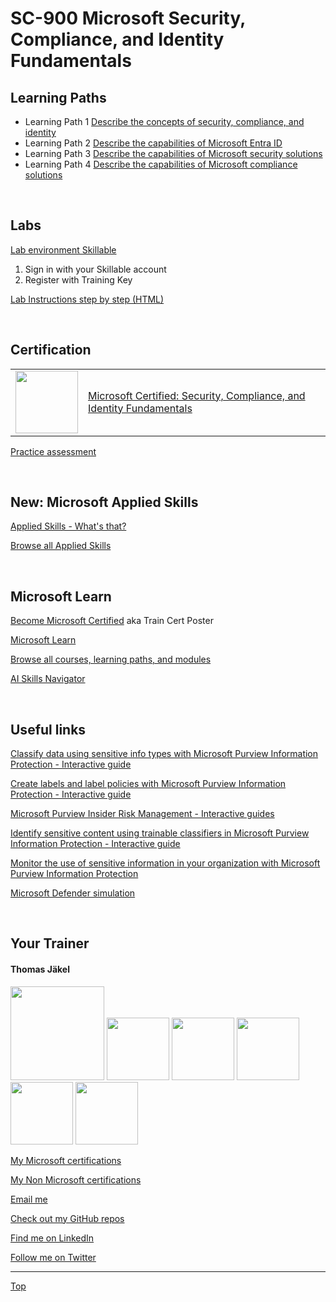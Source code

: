 [LP1]: https://docs.microsoft.com/en-us/learn/paths/describe-concepts-of-security-compliance-identity/
[LP2]: https://learn.microsoft.com/en-us/training/paths/describe-capabilities-of-microsoft-identity-access/
[LP3]: https://learn.microsoft.com/en-us/training/paths/describe-capabilities-of-microsoft-security-solutions/
[LP4]: https://learn.microsoft.com/en-us/training/paths/describe-capabilities-of-microsoft-compliance-solutions/


# SC-900 Microsoft Security, Compliance, and Identity Fundamentals

## Learning Paths

- Learning Path 1 [Describe the concepts of security, compliance, and identity][LP1]
- Learning Path 2 [Describe the capabilities of Microsoft Entra ID][LP2]
- Learning Path 3 [Describe the capabilities of Microsoft security solutions][LP3]
- Learning Path 4 [Describe the capabilities of Microsoft compliance solutions][LP4]

<br>

## Labs
[Lab environment Skillable](https://brainymotion.learnondemand.net) 

1. Sign in with your Skillable account 
2. Register with Training Key

<!--[Go Deploy](https://lms.godeploy.it) -->

[Lab Instructions step by step (HTML)](https://microsoftlearning.github.io/SC-900-Microsoft-Security-Compliance-and-Identity-Fundamentals/)



<br>

## Certification 

|   |   |
| - | - |
|<img src="https://download69118.blob.core.windows.net/anon/microsoft-certified-fundamentals-badge.svg" width="100"/>|[Microsoft Certified: Security, Compliance, and Identity Fundamentals](https://learn.microsoft.com/en-us/credentials/certifications/security-compliance-and-identity-fundamentals/)|


[Practice assessment](https://learn.microsoft.com/credentials/certifications/exams/az-900/practice/assessment?assessment-type=practice&assessmentId=11)

<br>


## New: Microsoft Applied Skills

[Applied Skills - What's that?](https://learn.microsoft.com/en-us/credentials/)

[Browse all Applied Skills](https://learn.microsoft.com/en-us/credentials/browse/?credential_types=applied%20skills)


<br>

## Microsoft Learn

[Become Microsoft Certified](https://aka.ms/traincertposter) aka Train Cert Poster

[Microsoft Learn](https://learn.microsoft.com)

[Browse all courses, learning paths, and modules](https://learn.microsoft.com/en-us/training/browse/)

[AI Skills Navigator](https://aiskillsnavigator.microsoft.com/en-us)

<br>




## Useful links

[Classify data using sensitive info types with Microsoft Purview Information Protection - Interactive guide](https://mslearn.cloudguides.com/guides/Classify%20data%20using%20sensitive%20info%20types%20with%20Microsoft%20Purview%20Information%20Protection)

[Create labels and label policies with Microsoft Purview Information Protection - Interactive guide](https://mslearn.cloudguides.com/guides/Create%20labels%20and%20label%20policies%20with%20Microsoft%20Purview%20Information%20Protection)

[Microsoft Purview Insider Risk Management - Interactive guides](https://mslearn.cloudguides.com/guides/Minimize%20internal%20risks%20with%20insider%20risk%20management%20in%20Microsoft%20365)

[Identify sensitive content using trainable classifiers in Microsoft Purview Information Protection - Interactive guide](https://mslearn.cloudguides.com/guides/Identify%20content%20using%20trainable%20classifiers%20in%20Microsoft%20Purview%20Information%20Protection)

[Monitor the use of sensitive information in your organization with Microsoft Purview Information Protection](https://mslearn.cloudguides.com/guides/Monitor%20the%20use%20of%20sensitive%20information%20in%20your%20organization%20with%20Microsoft%20Purview%20Information%20Protection)



[Microsoft Defender simulation](https://app.highlights.guide/start/f4f590f6-8937-40f9-91ec-632de546ab98?token=40f793d4-2956-40a4-b11a-6b3d4f92557f)


<br>

##  Your Trainer
#### Thomas Jäkel

<img src="https://download69118.blob.core.windows.net/anon/Profilbild.jpg" width="150">
<img src="https://download69118.blob.core.windows.net/anon/Standard MCT Badge Large.png" width=100>
<a href="https://www.credly.com/badges/72439d56-7895-4b92-84bd-fec12c84fd18/public_url"><img src="https://download69118.blob.core.windows.net/anon/mcse-cloud-platform-and-infrastructure-certified-2016.png" width="100"></a>
<a href="https://learn.microsoft.com/api/credentials/share/en-us/tjaekel/A8E4CC3EAA93F4C2?sharingId=EBAFABC36CF6EBDC"><img src="https://download69118.blob.core.windows.net/anon/microsoft-certified-azure-solutions-architect-expert.png" width=100></a>
<a href="https://https://www.credly.com/badges/8ef5f8fb-6b84-4223-add8-4938096c67b2"><img src="https://download69118.blob.core.windows.net/anon/aws-certified-solutions-architect-associate.png" width=100></a>
<a href="https://www.credly.com/badges/7f2c6c3e-d3e3-4e32-9299-adf3278948a3/public_url"><img src="https://download69118.blob.core.windows.net/anon/instructor-recognition-1-000-students-reached.png" width="100"/></a>

[My Microsoft certifications](https://learn.microsoft.com/en-us/users/tjaekel/transcript/d4yjrcx32nome0r)

[My Non Microsoft certifications](https://www.credly.com/users/thomas-jakel)

[Email me](mailto:thomas.jaekel@brainymotion.de)

[Check out my GitHub repos](https://github.com/www42)

[Find me on LinkedIn](https://linkedin.com/in/tjkkll)

[Follow me on Twitter](https://twitter.com/tjkkll)


---

[Top](#sc-900-microsoft-security-compliance-and-identity-fundamentals)